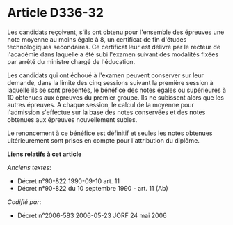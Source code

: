 # Article D336-32

Les candidats reçoivent, s'ils ont obtenu pour l'ensemble des épreuves une note moyenne au moins égale à 8, un certificat de
fin d'études technologiques secondaires. Ce certificat leur est délivré par le recteur de l'académie dans laquelle a été subi
l'examen suivant des modalités fixées par arrêté du ministre chargé de l'éducation.

Les candidats qui ont échoué à l'examen peuvent conserver sur leur demande, dans la limite des cinq sessions suivant la
première session à laquelle ils se sont présentés, le bénéfice des notes égales ou supérieures à 10 obtenues aux épreuves du
premier groupe. Ils ne subissent alors que les autres épreuves. A chaque session, le calcul de la moyenne pour l'admission
s'effectue sur la base des notes conservées et des notes obtenues aux épreuves nouvellement subies.

Le renoncement à ce bénéfice est définitif et seules les notes obtenues ultérieurement sont prises en compte pour
l'attribution du diplôme.

**Liens relatifs à cet article**

_Anciens textes_:

  - Décret n°90-822 1990-09-10 art. 11
  - Décret n°90-822 du 10 septembre 1990 - art. 11 (Ab)

_Codifié par_:

  - Décret n°2006-583 2006-05-23 JORF 24 mai 2006
